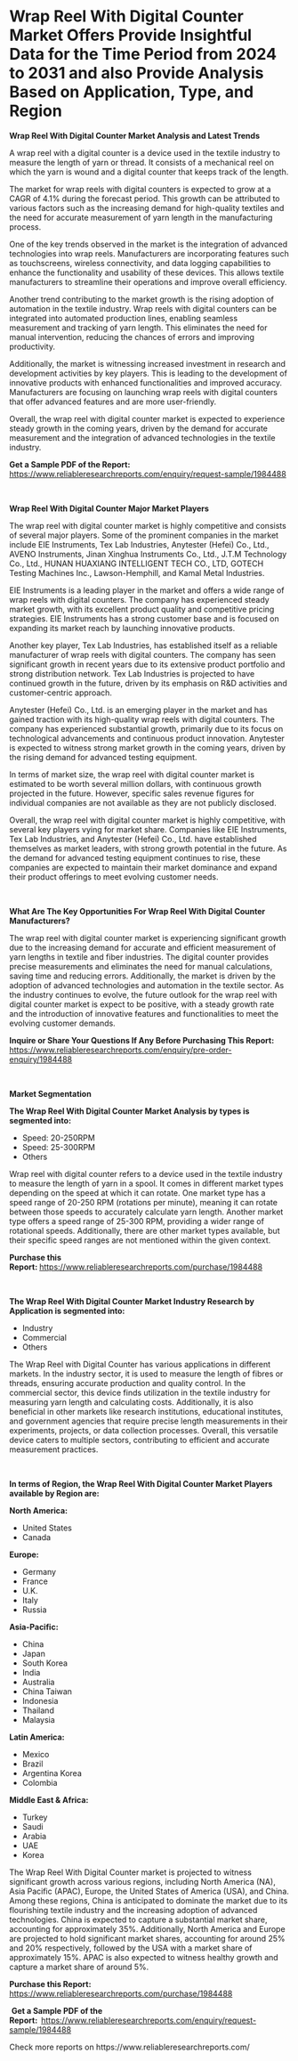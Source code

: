 <p><h1>Wrap Reel With Digital Counter Market Offers Provide Insightful Data for the Time Period from 2024 to 2031 and also Provide Analysis Based on Application, Type, and Region</h1></p><p><strong>Wrap Reel With Digital Counter Market Analysis and Latest Trends</strong></p>
<p><p>A wrap reel with a digital counter is a device used in the textile industry to measure the length of yarn or thread. It consists of a mechanical reel on which the yarn is wound and a digital counter that keeps track of the length.</p><p>The market for wrap reels with digital counters is expected to grow at a CAGR of 4.1% during the forecast period. This growth can be attributed to various factors such as the increasing demand for high-quality textiles and the need for accurate measurement of yarn length in the manufacturing process.</p><p>One of the key trends observed in the market is the integration of advanced technologies into wrap reels. Manufacturers are incorporating features such as touchscreens, wireless connectivity, and data logging capabilities to enhance the functionality and usability of these devices. This allows textile manufacturers to streamline their operations and improve overall efficiency.</p><p>Another trend contributing to the market growth is the rising adoption of automation in the textile industry. Wrap reels with digital counters can be integrated into automated production lines, enabling seamless measurement and tracking of yarn length. This eliminates the need for manual intervention, reducing the chances of errors and improving productivity.</p><p>Additionally, the market is witnessing increased investment in research and development activities by key players. This is leading to the development of innovative products with enhanced functionalities and improved accuracy. Manufacturers are focusing on launching wrap reels with digital counters that offer advanced features and are more user-friendly.</p><p>Overall, the wrap reel with digital counter market is expected to experience steady growth in the coming years, driven by the demand for accurate measurement and the integration of advanced technologies in the textile industry.</p></p>
<p><strong>Get a Sample PDF of the Report:&nbsp;</strong> <a href="https://www.reliableresearchreports.com/enquiry/request-sample/1984488">https://www.reliableresearchreports.com/enquiry/request-sample/1984488</a></p>
<p>&nbsp;</p>
<p><strong>Wrap Reel With Digital Counter Major Market Players</strong></p>
<p><p>The wrap reel with digital counter market is highly competitive and consists of several major players. Some of the prominent companies in the market include EIE Instruments, Tex Lab Industries, Anytester (Hefei) Co., Ltd., AVENO Instruments, Jinan Xinghua Instruments Co., Ltd., J.T.M Technology Co., Ltd., HUNAN HUAXIANG INTELLIGENT TECH CO., LTD, GOTECH Testing Machines Inc., Lawson-Hemphill, and Kamal Metal Industries.</p><p>EIE Instruments is a leading player in the market and offers a wide range of wrap reels with digital counters. The company has experienced steady market growth, with its excellent product quality and competitive pricing strategies. EIE Instruments has a strong customer base and is focused on expanding its market reach by launching innovative products.</p><p>Another key player, Tex Lab Industries, has established itself as a reliable manufacturer of wrap reels with digital counters. The company has seen significant growth in recent years due to its extensive product portfolio and strong distribution network. Tex Lab Industries is projected to have continued growth in the future, driven by its emphasis on R&D activities and customer-centric approach.</p><p>Anytester (Hefei) Co., Ltd. is an emerging player in the market and has gained traction with its high-quality wrap reels with digital counters. The company has experienced substantial growth, primarily due to its focus on technological advancements and continuous product innovation. Anytester is expected to witness strong market growth in the coming years, driven by the rising demand for advanced testing equipment.</p><p>In terms of market size, the wrap reel with digital counter market is estimated to be worth several million dollars, with continuous growth projected in the future. However, specific sales revenue figures for individual companies are not available as they are not publicly disclosed.</p><p>Overall, the wrap reel with digital counter market is highly competitive, with several key players vying for market share. Companies like EIE Instruments, Tex Lab Industries, and Anytester (Hefei) Co., Ltd. have established themselves as market leaders, with strong growth potential in the future. As the demand for advanced testing equipment continues to rise, these companies are expected to maintain their market dominance and expand their product offerings to meet evolving customer needs.</p></p>
<p>&nbsp;</p>
<p><strong>What Are The Key Opportunities For Wrap Reel With Digital Counter Manufacturers?</strong></p>
<p><p>The wrap reel with digital counter market is experiencing significant growth due to the increasing demand for accurate and efficient measurement of yarn lengths in textile and fiber industries. The digital counter provides precise measurements and eliminates the need for manual calculations, saving time and reducing errors. Additionally, the market is driven by the adoption of advanced technologies and automation in the textile sector. As the industry continues to evolve, the future outlook for the wrap reel with digital counter market is expect to be positive, with a steady growth rate and the introduction of innovative features and functionalities to meet the evolving customer demands.</p></p>
<p><strong>Inquire or Share Your Questions If Any Before Purchasing This Report:</strong> <a href="https://www.reliableresearchreports.com/enquiry/pre-order-enquiry/1984488">https://www.reliableresearchreports.com/enquiry/pre-order-enquiry/1984488</a></p>
<p>&nbsp;</p>
<p><strong>Market Segmentation</strong></p>
<p><strong>The Wrap Reel With Digital Counter Market Analysis by types is segmented into:</strong></p>
<p><ul><li>Speed: 20-250RPM</li><li>Speed: 25-300RPM</li><li>Others</li></ul></p>
<p><p>Wrap reel with digital counter refers to a device used in the textile industry to measure the length of yarn in a spool. It comes in different market types depending on the speed at which it can rotate. One market type has a speed range of 20-250 RPM (rotations per minute), meaning it can rotate between those speeds to accurately calculate yarn length. Another market type offers a speed range of 25-300 RPM, providing a wider range of rotational speeds. Additionally, there are other market types available, but their specific speed ranges are not mentioned within the given context.</p></p>
<p><strong>Purchase this Report:&nbsp;</strong><a href="https://www.reliableresearchreports.com/purchase/1984488">https://www.reliableresearchreports.com/purchase/1984488</a></p>
<p>&nbsp;</p>
<p><strong>The Wrap Reel With Digital Counter Market Industry Research by Application is segmented into:</strong></p>
<p><ul><li>Industry</li><li>Commercial</li><li>Others</li></ul></p>
<p><p>The Wrap Reel with Digital Counter has various applications in different markets. In the industry sector, it is used to measure the length of fibres or threads, ensuring accurate production and quality control. In the commercial sector, this device finds utilization in the textile industry for measuring yarn length and calculating costs. Additionally, it is also beneficial in other markets like research institutions, educational institutes, and government agencies that require precise length measurements in their experiments, projects, or data collection processes. Overall, this versatile device caters to multiple sectors, contributing to efficient and accurate measurement practices.</p></p>
<p>&nbsp;</p>
<p><strong>In terms of Region, the Wrap Reel With Digital Counter Market Players available by Region are:</strong></p>
<p>
    <p> <strong> North America: </strong>
        <ul>
            <li>United States</li>
            <li>Canada</li>
        </ul>
        </p> 
    <p> <strong> Europe: </strong>
        <ul>
            <li>Germany</li>
            <li>France</li>
            <li>U.K.</li>
            <li>Italy</li>
            <li>Russia</li>
        </ul>
        </p> 
    <p> <strong> Asia-Pacific: </strong>
        <ul>
            <li>China</li>
            <li>Japan</li>
            <li>South Korea</li>
            <li>India</li>
            <li>Australia</li>
            <li>China Taiwan</li>
            <li>Indonesia</li>
            <li>Thailand</li>
            <li>Malaysia</li>
        </ul>
        </p> 
    <p> <strong> Latin America: </strong>
        <ul>
            <li>Mexico</li>
            <li>Brazil</li>
            <li>Argentina Korea</li>
            <li>Colombia</li>
        </ul>
        </p> 
    <p> <strong> Middle East & Africa: </strong>
        <ul>
            <li>Turkey</li>
            <li>Saudi</li>
            <li>Arabia</li>
            <li>UAE</li>
            <li>Korea</li>
        </ul>
    </p>
    </p>
<p><p>The Wrap Reel With Digital Counter market is projected to witness significant growth across various regions, including North America (NA), Asia Pacific (APAC), Europe, the United States of America (USA), and China. Among these regions, China is anticipated to dominate the market due to its flourishing textile industry and the increasing adoption of advanced technologies. China is expected to capture a substantial market share, accounting for approximately 35%. Additionally, North America and Europe are projected to hold significant market shares, accounting for around 25% and 20% respectively, followed by the USA with a market share of approximately 15%. APAC is also expected to witness healthy growth and capture a market share of around 5%.</p></p>
<p><strong>Purchase this Report: </strong><a href="https://www.reliableresearchreports.com/purchase/1984488">https://www.reliableresearchreports.com/purchase/1984488</a></p>
<p>&nbsp;<strong>Get a Sample PDF of the Report:&nbsp;&nbsp;</strong><a href="https://www.reliableresearchreports.com/enquiry/request-sample/1984488">https://www.reliableresearchreports.com/enquiry/request-sample/1984488</a></p>
<p><strong></strong></p>
<p>Check more reports on https://www.reliableresearchreports.com/</p>